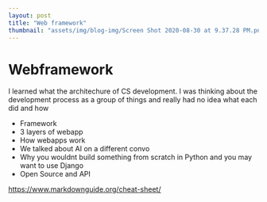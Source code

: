 ```yaml
---
layout: post
title: "Web framework"
thumbnail: "assets/img/blog-img/Screen Shot 2020-08-30 at 9.37.28 PM.png"
---
```


# Webframework

I learned what the architechure of CS development.  I was thinking about the development process as a group of things and really had no idea what each did and how 

- Framework
- 3 layers of webapp
- How webapps work 
- We talked about AI on a different convo
- Why you wouldnt build something from scratch in Python and you may want to use Django
- Open Source and API

https://www.markdownguide.org/cheat-sheet/
